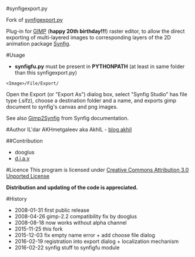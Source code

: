 #synfigexport.py

Fork of [synfigexport.py](https://sites.google.com/site/akhilman/synfigexport.py)

Plug-in for [GIMP](http://gimp.org) (__happy 20th birthday!!!__) raster editor, to allow the direct exporting 
of multi-layered images to corresponding layers of the 2D animation package [Synfig](http://synfig.org).

#Usage

* __synfigfu.py__ must be present in __PYTHONPATH__ (at least in same folder than this synfigexport.py)

```
<Image>/File/Export/
```
Open the Export (or "Export As") dialog box, select "Synfig Studio" has file type (.sifz),
choose a destination folder and a name, and exports gimp document to synfig's canvas and png images.

See also [Gimp2Synfig](http://wiki.synfig.org/Doc:Gimp2synfig) from Synfig documentation.

#Author
IL'dar AKHmetgaleev aka AkhIL - [blog akhil](http://blog.akhil.ru/)

##Contribution
* dooglus
* [d.j.a.y](https://github.com/d-j-a-y/Gimp2Synfig)

#Licence
This program is licensed under [Creative Commons Attribution 3.0 Unported License](http://creativecommons.org/licenses/by/3.0/)

__Distribution and updating of the code is appreciated.__

#History
* 2008-01-31  first public release
* 2008-04-26  gimp-2.2 compatibility fix by dooglus
* 2008-08-18  now works without alpha channel
* 2015-11-25  this fork
* 2015-12-03  fix empty name error + add choose file dialog
* 2016-02-19  registration into export dialog + localization mechanism
* 2016-02-22  synfig stuff to synfigfu module
